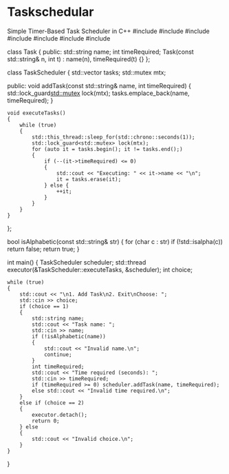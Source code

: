 # Taskschedular
Simple Timer-Based Task Scheduler in C++
#include <iostream>
#include <vector>
#include <thread>
#include <chrono>
#include <string>
#include <mutex>
#include <cctype>

class Task 
{
public:
    std::string name;
    int timeRequired;
    Task(const std::string& n, int t) : name(n), timeRequired(t) {}
};

class TaskScheduler 
{
    std::vector<Task> tasks;
    std::mutex mtx;

public:
    void addTask(const std::string& name, int timeRequired) 
    {
        std::lock_guard<std::mutex> lock(mtx);
        tasks.emplace_back(name, timeRequired);
  }

    void executeTasks() 
    {
        while (true) 
        {
            std::this_thread::sleep_for(std::chrono::seconds(1));
            std::lock_guard<std::mutex> lock(mtx);
            for (auto it = tasks.begin(); it != tasks.end();) 
            {
                if (--(it->timeRequired) <= 0) 
                {
                    std::cout << "Executing: " << it->name << "\n";
                    it = tasks.erase(it);
                } else {
                    ++it;
                }
            }
        }
    }
};

bool isAlphabetic(const std::string& str) 
{
    for (char c : str) if (!std::isalpha(c)) return false;
    return true;
}

int main() 
{
    TaskScheduler scheduler;
    std::thread executor(&TaskScheduler::executeTasks, &scheduler);
    int choice;

    while (true) 
    {
        std::cout << "\n1. Add Task\n2. Exit\nChoose: ";
        std::cin >> choice;
        if (choice == 1) 
        {
            std::string name;
            std::cout << "Task name: ";
            std::cin >> name;
            if (!isAlphabetic(name)) 
            {
                std::cout << "Invalid name.\n";
                continue;
            }
            int timeRequired;
            std::cout << "Time required (seconds): ";
            std::cin >> timeRequired;
            if (timeRequired >= 0) scheduler.addTask(name, timeRequired);
            else std::cout << "Invalid time required.\n";
        } 
        else if (choice == 2) 
        {
            executor.detach();
            return 0;
        } else 
        {
            std::cout << "Invalid choice.\n";
        }
    }
}
